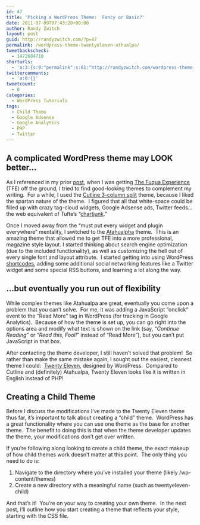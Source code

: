 ```yaml
---
id: 47
title: 'Picking a WordPress Theme:  Fancy or Basic?'
date: 2011-07-09T07:43:20+00:00
author: Randy Zwitch
layout: post
guid: http://randyzwitch.com/?p=47
permalink: /wordpress-theme-twentyeleven-athualpa/
tweetbackscheck:
  - 1472684710
shorturls:
  - 'a:3:{s:9:"permalink";s:61:"http://randyzwitch.com/wordpress-theme-twentyeleven-athualpa/";s:7:"tinyurl";s:26:"http://tinyurl.com/7pkvxql";s:4:"isgd";s:19:"http://is.gd/EYuRqT";}'
twittercomments:
  - 'a:0:{}'
tweetcount:
  - 0
categories:
  - WordPress Tutorials
tags:
  - Child Theme
  - Google Adsense
  - Google Analytics
  - PHP
  - Twitter
---
```

## A complicated WordPress theme may LOOK better&#8230;

As I referenced in my prior <a title="Does the World really need another web analytics blog?" href="http://randyzwitch.com/2011/07/introduction/" target="_blank">post</a>, when I was getting <a title="The Fuqua Experience" href="http://the-fuqua-experience.com" target="_blank">The Fuqua Experience</a> (TFE) off the ground, I tried to find good-looking themes to complement my writing.  For a while, I used the <a title="Cutline 3-column Theme" href="http://cutline.tubetorial.com/" target="_blank">Cutline 3-column split</a> theme, because I liked the spartan nature of the theme.  I figured that all that white-space could be filled up with crazy tag-cloud widgets, Google Adsense ads, Twitter feeds&#8230;the web equivalent of Tufte&#8217;s &#8220;<a title="Business Week Chartjunk" href="http://images.businessweek.com/ss/09/06/0608_tufte/7.htm" target="_blank">chartjunk</a>.&#8221;

Once I moved away from the &#8220;must put every widget and plugin everywhere&#8221; mentality, I switched to the <a title="Atahualpa theme" href="http://wordpress.bytesforall.com/?p=102" target="_blank">Atahualpha</a> theme.  This is an amazing theme that allowed me to get TFE into a more professional, magazine style layout. I started thinking about search engine optimization (due to the included functionality), as well as customizing the hell out of every single font and layout attribute.  I started getting into using WordPress <a title="Wordpress shortcodes" href="http://codex.wordpress.org/Shortcode" target="_blank">shortcodes</a>, adding some additional social networking features like a Twitter widget and some special RSS buttons, and learning a lot along the way.

<!--more-->

## &#8230;but eventually you run out of flexibility

While complex themes like Atahualpa are great, eventually you come upon a problem that you can&#8217;t solve.  For me, it was adding a JavaScript &#8220;onclick&#8221; event to the &#8220;Read More&#8221; tag in WordPress (for tracking in Google Analytics).  Because of how the theme is set up, you can go right into the options area and modify what text is shown on the link (say, &#8220;_Continue Reading_&#8221; or &#8220;_Read this, Fool!_&#8221; instead of &#8220;Read More&#8221;), but you can&#8217;t put JavaScript in that box.
  

  

  
After contacting the theme developer, I still haven&#8217;t solved that problem!  So rather than make the same mistake again, I sought out the easiest, cleanest theme I could:  [Twenty Eleven](http://theme.wordpress.com/themes/twentyeleven/ "Twenty Eleven"), designed by WordPress.  Compared to Cutline and (definitely) Atahualpa, Twenty Eleven looks like it is written in English instead of PHP!

## Creating a Child Theme

Before I discuss the modifications I&#8217;ve made to the Twenty Eleven theme thus far, it&#8217;s important to talk about creating a &#8220;child&#8221; theme.  WordPress has a great functionality where you can use one theme as the base for another theme.  The benefit to doing this is that when the theme developer updates the theme, your modifications don&#8217;t get over written.

If you&#8217;re following along looking to create a child theme, the exact makeup of how child themes work doesn&#8217;t matter at this point.  The only thing you need to do is:

  1. Navigate to the directory where you&#8217;ve installed your theme (likely /wp-content/themes)
  2. Create a new directory with a meaningful name (such as twentyeleven-child)

And that&#8217;s it!  You&#8217;re on your way to creating your own theme.  In the next post, I&#8217;ll outline how you start creating a theme that reflects your style, starting with the CSS file.